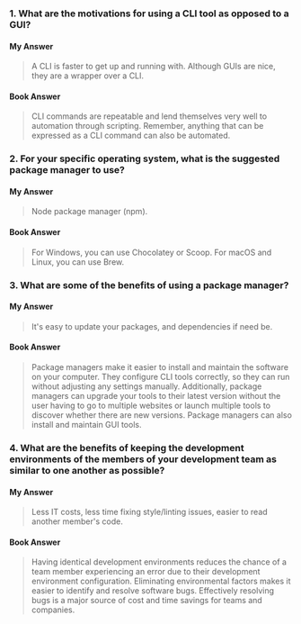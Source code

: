 <h3>1. What are the motivations for using a CLI tool as opposed to a GUI?</h3>
<h4>My Answer</h4>

> A CLI is faster to get up and running with. Although GUIs are nice, they are a wrapper over a CLI.

<h4>Book Answer</h4>

> CLI commands are repeatable and lend themselves very well to automation through scripting. Remember, anything that can be expressed as a CLI command can also be automated.

<h3>2. For your specific operating system, what is the suggested package manager to use?</h3>
<h4>My Answer</h4>

> Node package manager (npm).

<h4>Book Answer</h4>

> For Windows, you can use Chocolatey or Scoop. For macOS and Linux, you can use Brew.

<h3>3. What are some of the benefits of using a package manager?</h3>
<h4>My Answer</h4>

> It's easy to update your packages, and dependencies if need be.

<h4>Book Answer</h4>

> Package managers make it easier to install and maintain the software on your computer. They configure CLI tools correctly, so they can run without adjusting any settings manually. Additionally, package managers can upgrade your tools to their latest version without the user having to go to multiple websites or launch multiple tools to discover whether there are new versions. Package managers can also install and maintain GUI tools.

<h3>4. What are the benefits of keeping the development environments of the members of your development team as similar to one another as possible?</h3>
<h4>My Answer</h4>

> Less IT costs, less time fixing style/linting issues, easier to read another member's code.

<h4>Book Answer</h4>

> Having identical development environments reduces the chance of a team member experiencing an error due to their development environment configuration. Eliminating environmental factors makes it easier to identify and resolve software bugs. Effectively resolving bugs is a major source of cost and time savings for teams and companies.
